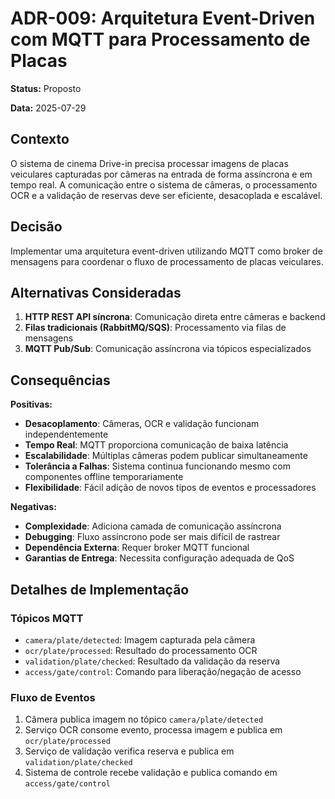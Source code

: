 # ADR-009: Arquitetura Event-Driven com MQTT para Processamento de Placas

**Status:** Proposto

**Data:** 2025-07-29

## Contexto

O sistema de cinema Drive-in precisa processar imagens de placas veiculares capturadas por câmeras na entrada de forma assíncrona e em tempo real. A comunicação entre o sistema de câmeras, o processamento OCR e a validação de reservas deve ser eficiente, desacoplada e escalável.

## Decisão

Implementar uma arquitetura event-driven utilizando MQTT como broker de mensagens para coordenar o fluxo de processamento de placas veiculares.

## Alternativas Consideradas

1. **HTTP REST API síncrona**: Comunicação direta entre câmeras e backend
2. **Filas tradicionais (RabbitMQ/SQS)**: Processamento via filas de mensagens
3. **MQTT Pub/Sub**: Comunicação assíncrona via tópicos especializados

## Consequências

**Positivas:**
- **Desacoplamento**: Câmeras, OCR e validação funcionam independentemente
- **Tempo Real**: MQTT proporciona comunicação de baixa latência
- **Escalabilidade**: Múltiplas câmeras podem publicar simultaneamente
- **Tolerância a Falhas**: Sistema continua funcionando mesmo com componentes offline temporariamente
- **Flexibilidade**: Fácil adição de novos tipos de eventos e processadores

**Negativas:**
- **Complexidade**: Adiciona camada de comunicação assíncrona
- **Debugging**: Fluxo assíncrono pode ser mais difícil de rastrear
- **Dependência Externa**: Requer broker MQTT funcional
- **Garantias de Entrega**: Necessita configuração adequada de QoS

## Detalhes de Implementação

### Tópicos MQTT
- `camera/plate/detected`: Imagem capturada pela câmera
- `ocr/plate/processed`: Resultado do processamento OCR  
- `validation/plate/checked`: Resultado da validação da reserva
- `access/gate/control`: Comando para liberação/negação de acesso

### Fluxo de Eventos
1. Câmera publica imagem no tópico `camera/plate/detected`
2. Serviço OCR consome evento, processa imagem e publica em `ocr/plate/processed`
3. Serviço de validação verifica reserva e publica em `validation/plate/checked`
4. Sistema de controle recebe validação e publica comando em `access/gate/control`